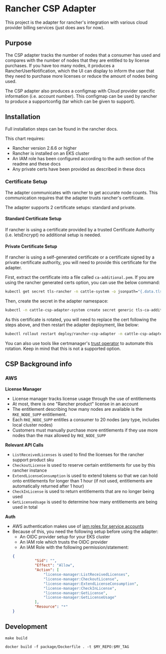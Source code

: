 # Rancher CSP Adapter

This project is the adapter for rancher's integration with various cloud provider billing services (just does aws for now).

## Purpose

The CSP adapter tracks the number of nodes that a consumer has used and compares with the number of nodes that they are
entitled to by license purchases. If you have too many nodes, it produces a RancherUserNotification, which the UI
can display to inform the user that they need to purchase more licenses or reduce the amount of nodes being used.

The CSP adapter also produces a configmap with Cloud provider specific information (i.e. account number). This configmap
can be used by rancher to produce a supportconfig (tar which can be given to support).

## Installation

Full installation steps can be found in the rancher docs.

This chart requires:

- Rancher version 2.6.6 or higher
- Rancher is installed on an EKS cluster
- An IAM role has been configured according to the auth section of the readme and these docs
- Any private certs have been provided as described in these docs

### Certificate Setup

The adapter communicates with rancher to get accurate node counts. This communication requires that the adapter trusts rancher's certificate.

The adapter supports 2 certificate setups: standard and private.

#### Standard Certificate Setup

If rancher is using a certificate provided by a trusted Certificate Authority (i.e. letsEncrypt) no additional setup is needed.

#### Private Certificate Setup

If rancher is using a self-generated certificate or a certificate signed by a private certificate authority, you will need to provide this certificate for the adapter.

First, extract the certificate into a file called `ca-additional.pem`. If you are using the rancher generated certs option, you can use the below command:

```bash
kubectl get secret tls-rancher -n cattle-system -o jsonpath="{.data.tls\.crt}" | base64 -d  >> ca-additional.pem
```

Then, create the secret in the adapter namespace:

```bash
kubectl -n cattle-csp-adapter-system create secret generic tls-ca-additional --from-file=ca-additional.pem
```

As this certificate is rotated, you will need to replace the cert following the steps above, and then restart the adapter deployment, like below:

```bash
kubectl rollout restart deploy/rancher-csp-adapter -n cattle-csp-adapter-system
```

You can also use tools like certmanager's [trust operator](https://cert-manager.io/docs/projects/trust/) to automate this rotation. Keep in mind that this is not a supported option.

## CSP Background info 


### AWS

**License Manager**
- License manager tracks license usage through the use of entitlements
- At most, there is one "Rancher product" license in an account
- The entitlement describing how many nodes are available is the `RKE_NODE_SUPP` entitlement.
- Each `RKE_NODE_SUPP` entitles a consumer to 20 nodes (any type, includes local cluster nodes)
- Customers must manually purchase more entitlements if they use more nodes than the max allowed by `RKE_NODE_SUPP`

**Relevant API Calls**
- `ListReceivedLicenses` is used to find the licenses for the rancher support product sku
- `CheckoutLicense` is used to reserve certain entitlements for use by this rancher instance
- `ExtendLicenseConsumption` is used to extend tokens so that we can hold onto entitlements for longer than 1 hour (if not used, entitlements are automatically returned after 1 hour)
- `CheckInLicense` is used to return entitlements that are no longer being used
- `GetLicenseUsage` is used to determine how many entitlements are being used in total

**Auth**
- AWS authentication makes use of [iam roles for service accounts](https://docs.aws.amazon.com/eks/latest/userguide/iam-roles-for-service-accounts.html)
- Because of this, you need the following setup before using the adapter:
  - An OIDC provider setup for your EKS cluster
  - An IAM role which trusts the OIDC provider
  - An IAM Role with the following permission/statement:
  ```json
  {
            "Sid": "",
            "Effect": "Allow",
            "Action": [
                "license-manager:ListReceivedLicenses",
                "license-manager:CheckoutLicense",
                "license-manager:ExtendLicenseConsumption",
                "license-manager:CheckInLicense",
                "license-manager:GetLicense",
                "license-manager:GetLicenseUsage"
            ],
            "Resource": "*"
  }
  ```

## Development
`make build`

`docker build -f package/Dockerfile . -t $MY_REPO:$MY_TAG`